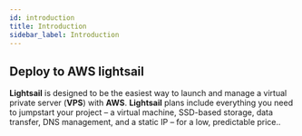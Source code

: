 ```yaml
---
id: introduction
title: Introduction
sidebar_label: Introduction
---
```


## Deploy to AWS lightsail

**Lightsail** is designed to be the easiest way to launch and manage a virtual private server (**VPS**) with **AWS**. **Lightsail** plans include everything you need to jumpstart your project – a virtual machine, SSD-based storage, data transfer, DNS management, and a static IP – for a low, predictable price..